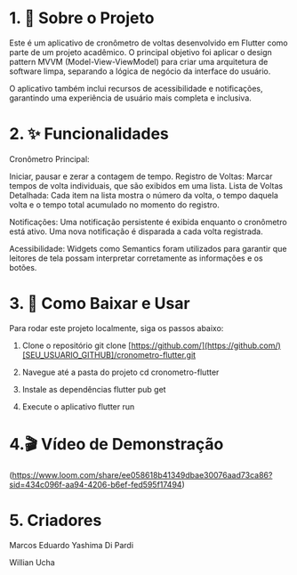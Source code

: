 # 1. 📖 Sobre o Projeto
Este é um aplicativo de cronômetro de voltas desenvolvido em Flutter como parte de um projeto acadêmico. O principal objetivo foi aplicar o design pattern MVVM (Model-View-ViewModel) para criar uma arquitetura de software limpa, separando a lógica de negócio da interface do usuário.

O aplicativo também inclui recursos de acessibilidade e notificações, garantindo uma experiência de usuário mais completa e inclusiva.

# 2. ✨ Funcionalidades
Cronômetro Principal: 

  Iniciar, pausar e zerar a contagem de tempo.
  Registro de Voltas: Marcar tempos de volta individuais, que são exibidos em uma lista.
  Lista de Voltas Detalhada: Cada item na lista mostra o número da volta, o tempo daquela volta e o tempo total acumulado no momento do registro.
  
Notificações:
  Uma notificação persistente é exibida enquanto o cronômetro está ativo.
  Uma nova notificação é disparada a cada volta registrada.
  
Acessibilidade:
  Widgets como Semantics foram utilizados para garantir que leitores de tela possam interpretar corretamente as informações e os botões.

# 3. 🚀 Como Baixar e Usar
Para rodar este projeto localmente, siga os passos abaixo:

1. Clone o repositório
git clone [https://github.com/](https://github.com/)[SEU_USUARIO_GITHUB]/cronometro-flutter.git

2. Navegue até a pasta do projeto
cd cronometro-flutter

3. Instale as dependências
flutter pub get

4. Execute o aplicativo
flutter run

# 4.🎬 Vídeo de Demonstração
(https://www.loom.com/share/ee058618b41349dbae30076aad73ca86?sid=434c096f-aa94-4206-b6ef-fed595f17494)

# 5. Criadores

Marcos Eduardo Yashima Di Pardi

Willian Ucha
